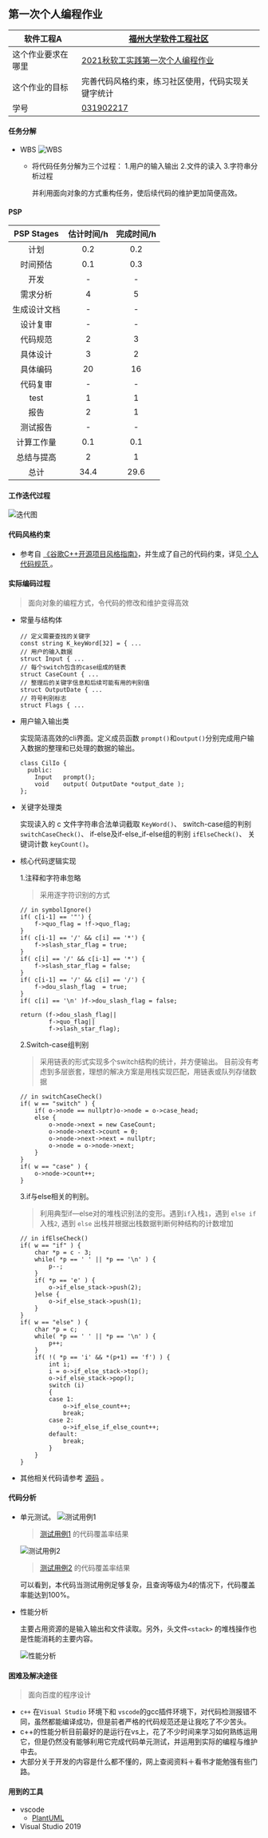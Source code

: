 ## 第一次个人编程作业

| 软件工程A | [福州大学软件工程社区](https://bbs.csdn.net/forums/fzuSoftwareEngineering2021) |
| ----------------- |--------------- | 
| 这个作业要求在哪里| [2021秋软工实践第一次个人编程作业](https://bbs.csdn.net/topics/600574694) | 
| 这个作业的目标 | 完善代码风格约束，练习社区使用，代码实现关键字统计 |
| 学号 | [031902217](https://blog.csdn.net/qq_54903139) |


#### 任务分解
- WBS
  ![WBS](https://img-blog.csdnimg.cn/20210919030427391.png?x-oss-process=image/watermark,type_ZHJvaWRzYW5zZmFsbGJhY2s,shadow_50,text_Q1NETiBA54Sa5pel5rWB5YWJ,size_15,color_FFFFFF,t_70,g_se,x_16)

  - 将代码任务分解为三个过程：
    1.用户的输入输出
    2.文件的读入
    3.字符串分析过程

    并利用面向对象的方式重构任务，使后续代码的维护更加简便高效。

#### PSP

  |PSP Stages|估计时间/h|完成时间/h|
  |:--:|:--:|:--:|
  |计划|0.2|0.2|
  |时间预估|0.1|0.3|
  |开发| - | - |
  |需求分析| 4 | 5 |
  |生成设计文档|-|-|
  |设计复审| - | - |
  |代码规范| 2 | 3 |
  |具体设计| 3 | 2 |
  |具体编码| 20 | 16|
  |代码复审| - | - |
  |test| 1 | 1 |
  |报告| 2 | 1 |
  |测试报告| - | - |
  |计算工作量| 0.1 |0.1|
  |总结与提高|2|1|
  |总计|34.4|29.6|

#### 工作迭代过程

  ![迭代图](https://img-blog.csdnimg.cn/20210919030443332.png?x-oss-process=image/watermark,type_ZHJvaWRzYW5zZmFsbGJhY2s,shadow_50,text_Q1NETiBA54Sa5pel5rWB5YWJ,size_19,color_FFFFFF,t_70,g_se,x_16)

#### 代码风格约束
 - 参考自 [《谷歌C++开源项目风格指南》](https://zh-google-styleguide.readthedocs.io/en/latest/google-cpp-styleguide/contents/)，并生成了自己的代码约束，详见[ 个人代码规范 ](https://github.com/fenriliuguang/031902217_psy/blob/master/README.md) 。

#### 实际编码过程
  > 面向对象的编程方式，令代码的修改和维护变得高效
  - 常量与结构体
    ```
    // 定义需要查找的关键字
    const string K_keyWord[32] = { ...
    // 用户的输入数据
    struct Input { ...
    // 每个switch包含的case组成的链表
    struct CaseCount { ...
    // 整理后的关键字信息和后续可能有用的判别值
    struct OutputDate { ...
    // 符号判别标志
    struct Flags { ...
    ```
  - 用户输入输出类

     实现简洁高效的cli界面。定义成员函数 `prompt()`和`output()`分别完成用户输入数据的整理和已处理的数据的输出。
      ```
      class CilIo {
        public:
          Input   prompt();
          void    output( OutputDate *output_date ); 
      };
      ```
  - 关键字处理类

    实现读入的 c 文件字符串合法单词截取 `KeyWord()`、
    switch-case组的判别 `switchCaseCheck()`、
    if-else及if-else_if-else组的判别 `ifElseCheck()`、 关键词计数 `keyCount()`。

  - 核心代码逻辑实现

    1.注释和字符串忽略
    >采用逐字符识别的方式
    ```
    // in symbolIgnore()
    if( c[i-1] == '"') {
        f->quo_flag = !f->quo_flag;
    }
    if( c[i-1] == '/' && c[i] == '*') {
        f->slash_star_flag = true;
    }
    if( c[i] == '/' && c[i-1] == '*') {
        f->slash_star_flag = false;
    }
    if( c[i-1] == '/' && c[i] == '/') {
        f->dou_slash_flag  = true;
    }
    if( c[i] == '\n' )f->dou_slash_flag = false;

    return (f->dou_slash_flag||
            f->quo_flag||
            f->slash_star_flag);
    ```
    2.Switch-case组判别
    > 采用链表的形式实现多个switch结构的统计，并方便输出。
    > 目前没有考虑到多层嵌套，理想的解决方案是用栈实现匹配，用链表或队列存储数据
    ```
    // in switchCaseCheck()
    if( w == "switch" ) {
        if( o->node == nullptr)o->node = o->case_head;
        else {
            o->node->next = new CaseCount;
            o->node->next->count = 0;
            o->node->next->next = nullptr;
            o->node = o->node->next;
        }
    }
    if( w == "case" ) {
        o->node->count++;
    }
    ```
    3.if与else相关的判别。
    > 利用典型if—else对的堆栈识别法的变形。遇到`if`入栈`1`，遇到 `else if` 入栈`2`, 遇到 `else` 出栈并根据出栈数据判断何种结构的计数增加
    ```
    // in ifElseCheck()
    if( w == "if" ) {
        char *p = c - 3;
        while( *p == ' ' || *p == '\n' ) {
            p--;
        }
        if( *p == 'e' ) {
            o->if_else_stack->push(2);
        }else {
            o->if_else_stack->push(1);
        }
    }
    if( w == "else" ) {
        char *p = c;
        while( *p == ' ' || *p == '\n' ) {
            p++;
        }
        if( !( *p == 'i' && *(p+1) == 'f') ) {
            int i;
            i = o->if_else_stack->top();
            o->if_else_stack->pop();
            switch (i)
            {
            case 1:
                o->if_else_count++;
                break;
            case 2:
                o->if_else_if_else_count++;
            default:
                break;
            }
        }
    }
    ```

  - 其他相关代码请参考 [源码](https://github.com/fenriliuguang/031902217_psy/blob/master/code_1/src/main.cpp) 。

#### 代码分析

- 单元测试。
  ![测试用例1](https://img-blog.csdnimg.cn/20210919030224652.png?x-oss-process=image/watermark,type_ZHJvaWRzYW5zZmFsbGJhY2s,shadow_50,text_Q1NETiBA54Sa5pel5rWB5YWJ,size_20,color_FFFFFF,t_70,g_se,x_16)
  > [测试用例1](https://github.com/fenriliuguang/031902217_psy/blob/master/code_1/static/test1.c) 的代码覆盖率结果

  ![测试用例2](https://img-blog.csdnimg.cn/20210919030211251.png?x-oss-process=image/watermark,type_ZHJvaWRzYW5zZmFsbGJhY2s,shadow_50,text_Q1NETiBA54Sa5pel5rWB5YWJ,size_20,color_FFFFFF,t_70,g_se,x_16)
  > [测试用例2](https://github.com/fenriliuguang/031902217_psy/blob/master/code_1/static/test2.c) 的代码覆盖率结果

  可以看到，本代码当测试用例足够复杂，且查询等级为4的情况下，代码覆盖率能达到100%。

- 性能分析

  主要占用资源的是输入输出和文件读取。另外，头文件`<stack>` 的堆栈操作也是性能消耗的主要内容。

  ![性能分析](https://img-blog.csdnimg.cn/20210919030304514.png?x-oss-process=image/watermark,type_ZHJvaWRzYW5zZmFsbGJhY2s,shadow_50,text_Q1NETiBA54Sa5pel5rWB5YWJ,size_20,color_FFFFFF,t_70,g_se,x_16)

#### 困难及解决途径
> 面向百度的程序设计

- `c++` 在` Visual Studio ` 环境下和 `vscode`的gcc插件环境下，对代码检测报错不同，虽然都能编译成功，但是前者严格的代码规范还是让我吃了不少苦头。
- c++的性能分析目前最好的是运行在vs上，花了不少时间来学习如何熟练运用它，但是仍然没有能够利用它完成代码单元测试，并运用到实际的编程与维护中去。
- 大部分关于开发的内容是什么都不懂的，网上查阅资料＋看书才能勉强有些门路。

#### 用到的工具

  - vscode
    - [PlantUML](https://plantuml.com/zh/)
  - Visual Studio 2019
